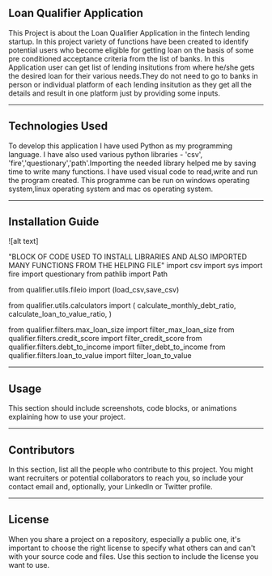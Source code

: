 ## Loan Qualifier Application

This Project is about the Loan Qualifier Application in the fintech lending startup. In this project variety of functions have been created to identify potential users who become eligible for getting loan on the basis of some pre conditioned acceptance criteria from the list of banks. 
In this Application user can get list of lending insitutions from where he/she gets the desired loan for their various needs.They do not need to go to banks in person or individual platform of each lending insitution as they get all the details and result in one platform just by providing some inputs.

---

## Technologies Used

To develop this application I have used Python as my programming language.
I have also used various python libraries - 'csv', 'fire','questionary','path'.Importing the needed library helped me by saving time to write many functions.
I have used visual code to read,write and run the program created.
This programme can be run on windows operating system,linux operating system and mac os operating system. 

---

## Installation Guide
![alt text] 

"BLOCK OF CODE USED TO INSTALL LIBRARIES AND ALSO IMPORTED MANY FUNCTIONS FROM THE HELPING FILE"
import csv
import sys
import fire
import questionary
from pathlib import Path

from qualifier.utils.fileio import (load_csv,save_csv)

from qualifier.utils.calculators import (
    calculate_monthly_debt_ratio,
    calculate_loan_to_value_ratio,
)

from qualifier.filters.max_loan_size import filter_max_loan_size
from qualifier.filters.credit_score import filter_credit_score
from qualifier.filters.debt_to_income import filter_debt_to_income
from qualifier.filters.loan_to_value import filter_loan_to_value


---

## Usage

This section should include screenshots, code blocks, or animations explaining how to use your project.

---






## Contributors

In this section, list all the people who contribute to this project. You might want recruiters or potential collaborators to reach you, so include your contact email and, optionally, your LinkedIn or Twitter profile.

---

## License

When you share a project on a repository, especially a public one, it's important to choose the right license to specify what others can and can't with your source code and files. Use this section to include the license you want to use.
